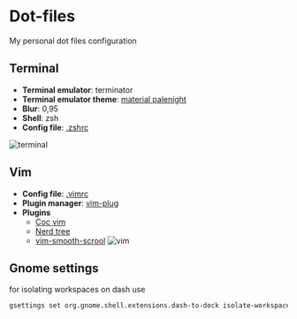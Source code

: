 # Dot-files
My personal dot files configuration

## Terminal 
 - **Terminal emulator**: terminator
 - **Terminal emulator theme**: [material palenight](https://github.com/EliverLara/terminator-themes)
 - **Blur**: 0,95
 - **Shell**: zsh
 - **Config file**: [.zshrc](https://github.com/arejula27/Dot-files/blob/master/.zshrc)
 
 ![terminal](https://user-images.githubusercontent.com/46299278/116074995-b8280a80-a692-11eb-935d-b639143a26f0.png)


## Vim
 - **Config file**: [.vimrc](https://github.com/arejula27/Dot-files/blob/master/.vimrc)
 - **Plugin manager**: [vim-plug](https://github.com/junegunn/vim-plug)
 - **Plugins**
    -   [Coc vim](https://github.com/neoclide/coc.nvim)
    -   [Nerd tree](https://github.com/preservim/nerdtree)
    -   [vim-smooth-scrool](https://github.com/terryma/vim-smooth-scroll)
  ![vim](https://user-images.githubusercontent.com/46299278/116075987-f1ad4580-a693-11eb-9712-d52d9b67a7e8.png)
## Gnome settings
for isolating workspaces on dash use

```bash
gsettings set org.gnome.shell.extensions.dash-to-dock isolate-workspaces true
```
